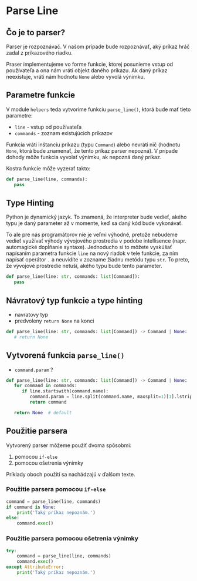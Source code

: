 # Parse Line

## Čo je to parser?

Parser je rozpoznávač. V našom prípade bude rozpoznávať, aký príkaz hráč zadal z príkazového riadku.

Praser implementujeme vo forme funkcie, ktorej posunieme vstup od používateľa a ona nám vráti objekt daného príkazu. Ak
daný príkaz neexistuje, vráti nám hodnotu `None` alebo vyvolá výnimku.

## Parametre funkcie

V module `helpers` teda vytvoríme funkciu `parse_line()`, ktorá bude mať tieto parametre:

* `line` - vstup od používateľa
* `commands` - zoznam existujúcich príkazov

Funkcia vráti inštanciu príkazu (typu `Command`) alebo nevráti nič (hodnotu `None`, ktorá bude znamenať, že tento príkaz
parser nepozná). V prípade dohody môže funkcia vyvolať výnimku, ak nepozná daný príkaz.

Kostra funkcie môže vyzerať takto:

```python
def parse_line(line, commands):
   pass
```

## Type Hinting

Python je dynamický jazyk. To znamená, že interpreter bude vedieť, akého typu je daný parameter až v momente, keď sa
daný kód bude vykonávať.

To ale pre nás programátorov nie je veľmi výhodné, pretože nebudeme vedieť využívať výhody vývojového prostredia v
podobe intellisence (napr. automagické dopĺňanie syntaxe). Jednoducho si to môžete vyskúšať napísaním parametra
funkcie `line` na nový riadok v tele funkcie, za ním napísať operátor `.` a neuvidíte v zozname žiadnu metódu
typu `str`. To preto, že vývojové prostredie netuší, akého typu bude tento parameter.

```python
def parse_line(line: str, commands: list[Command]):
   pass
```

## Návratový typ funkcie a type hinting

* navratovy typ
* predvoleny `return None` na konci

```python
def parse_line(line: str, commands: list[Command]) -> Command | None:
   # return None
```


## Vytvorená funkcia `parse_line()`

* `command.param` ?

```python
def parse_line(line: str, commands: list[Command]) -> Command | None:
   for command in commands:
      if line.startswith(command.name):
         command.param = line.split(command.name, maxsplit=1)[1].lstrip()
         return command

   return None  # default
```


## Použitie parsera

Vytvorený parser môžeme použiť dvoma spôsobmi:

1. pomocou `if-else`
2. pomocou ošetrenia výnimky

Príklady oboch použití sa nachádzajú v ďalšom texte.


### Použitie parsera pomocou `if-else`

```python
command = parse_line(line, commands)
if command is None:
    print('Taký príkaz nepoznám.')
else:
    command.exec()
```


### Použitie parsera pomocou ošetrenia výnimky

```python
try:
    command = parse_line(line, commands)
    command.exec()
except AttributeError:
    print('Taký príkaz nepoznám.')
```
